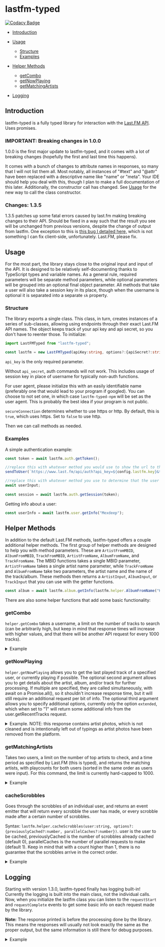 # lastfm-typed

[![Codacy Badge](https://api.codacy.com/project/badge/Grade/04d6fccb32494d0b95fe631c702ad0fc)](https://app.codacy.com/gh/yayuyokitano/lastfm-typed?utm_source=github.com&utm_medium=referral&utm_content=yayuyokitano/lastfm-typed&utm_campaign=Badge_Grade)

- [Introduction](#introduction)

- [Usage](#usage)
    - [Structure](#structure)
    - [Examples](#examples)
- [Helper Methods](#helper-methods)
    - [getCombo](#getcombo)
    - [getNowPlaying](#getnowplaying)
    - [getMatchingArtists](#getmatchingartists)
- [Logging](#logging)

## Introduction

lastfm-typed is a fully typed library for interaction with the [Last.FM API](https://www.last.fm/api). Uses promises.

### IMPORTANT: Breaking changes in 1.0.0

1.0.0 is the first major update to lastfm-typed, and it comes with a lot of breaking changes (hopefully the first and last time this happens).

It comes with a bunch of changes to attribute names in responses, so many that I will not list them all. Most notably, all instances of "#text" and "@attr" have been replaced with a descriptive name like "name" or "meta". Your IDE should help you deal with this, though I plan to make a full documentation of this later.
Additionally, the constructor call has changed. See [Usage](#usage) for the new way to call the class constructor.

### Changes: 1.3.5

1.3.5 patches up some fatal errors caused by last.fm making breaking changes to their API. Should be fixed in a way such that the result you see will be unchanged from previous versions, despite the change of output from lastfm.
One exception to this is [this bug I detailed here,](https://support.last.fm/t/tags-bio-similar-artists-missing-from-artist-getinfo-response-for-artists-with-redirects/46740/3?u=mexdeep) which is not something I can fix client-side, unfortunately. Last.FM, please fix.

## Usage

For the most part, the library stays close to the original input and input of the API. It is designed to be relatively self-documenting thanks to TypeScript types and variable names. As a general rule, required parameters will be separate method parameters, while optional parameters will be grouped into an optional final object parameter. All methods that take a user will also take a session key in its place, though when the username is optional it is separated into a separate `sk` property.

### Structure

The library exports a single class. This class, in turn, creates instances of a series of sub-classes, allowing using endpoints through their exact Last.FM API names. The object keeps track of your api key and api secret, so you don't have to reenter those. To initialize:

```ts
import LastFMTyped from "lastfm-typed";

const lastfm = new LastFMTyped(apiKey:string, options?:{apiSecret?:string, userAgent?:string, secureConnection?:boolean}); //insert key, secret, user agent, and whether to use https here
```

`api_key` is the only required parameter.

Without `api_secret`, auth commands will not work. This includes usage of session key in place of username for typically non-auth functions.

For user agent, please initialize this with an easily identifiable name (preferably one that would lead to your program if googled). You can choose to not set one, in which case `lastfm-typed-npm` will be set as the user agent. This is probably the best idea if your program is not public.

`secureConnection` determines whether to use https or http. By default, this is `true`, which uses https. Set to `false` to use http.

Then we can call methods as needed.

### Examples

A simple authentication example:

```ts
const token = await lastfm.auth.getToken();

//replace this with whatever method you would use to show the url to the user
sendToUser(`https://www.last.fm/api/auth?api_key=${config.lastfm.key}&token=${token}`);

//replace this with whatever method you use to determine that the user has accepted integration.
await userInput;
	
const session = await lastfm.auth.getSession(token);
```

Getting info about a user:

```ts
const userInfo = await lastfm.user.getInfo("Mexdeep");
```

## Helper Methods

In addition to the default Last.FM methods, lastfm-typed offers a couple additional helper methods. The first group of helper methods are designed to help you with method parameters. These are `ArtistFromMBID`, `AlbumFromMBID`, `TrackFromMBID`, `ArtistFromName`, `AlbumFromName`, and `TrackFromName`. The MBID functions takes a single MBID parameter, `ArtistFromName` takes a single artist name parameter, while `TrackFromName` and `AlbumFromName` take two parameters, the artist name and the name of the track/album. These methods then returns a `ArtistInput`, `AlbumInput`, or `TrackInput` that you can use with the getter functions.

```ts
const album = await lastfm.album.getInfo(lastfm.helper.AlbumFromName("KITANO REM", "RAINSICK/オレンジ"), {username:"Mexdeep"});
```

There are also some helper functions that add some basic functionality:

### getCombo

`helper.getCombo` takes a username, a limit on the number of tracks to search (can be arbitrarily high, but keep in mind that response times will increase with higher values, and that there will be another API request for every 1000 tracks).

<details>
  <summary>Example</summary>

  ```ts
  console.log(await lastfm.helper.getCombo("Mexdeep", 200));
  ```

  ```ts
  {
    "artist": {
      "name": "Unlucky Morpheus",
      "combo": 9
    },
    "album": {
      "name": "Hypothetical Box ACT3",
      "combo": 9
    },
    "track": {
      "name": "烏天狗",
      "combo": 0
    },
    "nowplaying": true,
    "image": [
      {
        "size": "small",
        "#text": "https://lastfm.freetls.fastly.net/i/u/34s/87065ea72de7fe7992b02456a54e1859.png"
      },
      {
        "size": "medium",
        "#text": "https://lastfm.freetls.fastly.net/i/u/64s/87065ea72de7fe7992b02456a54e1859.png"
      },
      {
        "size": "large",
        "#text": "https://lastfm.freetls.fastly.net/i/u/174s/87065ea72de7fe7992b02456a54e1859.png"
      },
      {
        "size": "extralarge",
        "#text": "https://lastfm.freetls.fastly.net/i/u/300x300/87065ea72de7fe7992b02456a54e1859.png"
      }
    ]
  }
  ```
</details>

### getNowPlaying

`helper.getNowPlaying` allows you to get the last played track of a specified user, or currently playing if possible.
The optional second argument allows you to get details about the artist, album, and/or track for further processing. If multiple are specified, they are called simultaneously, with await on a Promise.all(), so it shouldn't increase response time, but it will still require an additional request per bit of info.
The optional third argument allows you to specify additional options, currently only the option `extended`, which when set to "1" will return some additional info from the user.getRecentTracks request.

<details>
  <summary>Example. NOTE: this response contains artist photos, which is not cleaned and is intentionally left out of typings as artist photos have been removed from the platform.</summary>
  
  ```ts
  console.log(await lastfm.helper.getNowPlaying("Mexdeep", ["album"]));
  ```
  
  ```ts
  {
    "recent": {
      "artist": "ひかりのなかに",
      "album": "まっすぐなままでいい",
      "track": "ひかり",
      "image": [
        {
          "size": "small",
          "url": "https://lastfm.freetls.fastly.net/i/u/34s/885a4f992b02a38b33adf88886ca4234.jpg"
        },
        {
          "size": "medium",
          "url": "https://lastfm.freetls.fastly.net/i/u/64s/885a4f992b02a38b33adf88886ca4234.jpg"
        },
        {
          "size": "large",
          "url": "https://lastfm.freetls.fastly.net/i/u/174s/885a4f992b02a38b33adf88886ca4234.jpg"
        },
        {
          "size": "extralarge",
          "url": "https://lastfm.freetls.fastly.net/i/u/300x300/885a4f992b02a38b33adf88886ca4234.jpg"
        }
      ],
      "url": "https://www.last.fm/music/%E3%81%B2%E3%81%8B%E3%82%8A%E3%81%AE%E3%81%AA%E3%81%8B%E3%81%AB/_/%E3%81%B2%E3%81%8B%E3%82%8A",
      "username": "Mexdeep",
      "nowplaying": true
    },
    "details": {
      "recent": {
        "data": {
          "meta": {
            "page": "1",
            "total": "22337",
            "user": "Mexdeep",
            "perPage": "1",
            "totalPages": "22337"
          },
          "tracks": [
            {
              "artist": {
                "url": "https://www.last.fm/music/%E3%81%B2%E3%81%8B%E3%82%8A%E3%81%AE%E3%81%AA%E3%81%8B%E3%81%AB",
                "mbid": "",
                "image": [
                  {
                    "size": "small",
                    "#text": "https://lastfm.freetls.fastly.net/i/u/34s/2a96cbd8b46e442fc41c2b86b821562f.png"
                  },
                  {
                    "size": "medium",
                    "#text": "https://lastfm.freetls.fastly.net/i/u/64s/2a96cbd8b46e442fc41c2b86b821562f.png"
                  },
                  {
                    "size": "large",
                    "#text": "https://lastfm.freetls.fastly.net/i/u/174s/2a96cbd8b46e442fc41c2b86b821562f.png"
                  },
                  {
                    "size": "extralarge",
                    "#text": "https://lastfm.freetls.fastly.net/i/u/300x300/2a96cbd8b46e442fc41c2b86b821562f.png"
                  }
                ],
                "name": "ひかりのなかに"
              },
              "mbid": "",
              "image": [
                {
                  "size": "small",
                  "url": "https://lastfm.freetls.fastly.net/i/u/34s/885a4f992b02a38b33adf88886ca4234.jpg"
                },
                {
                  "size": "medium",
                  "url": "https://lastfm.freetls.fastly.net/i/u/64s/885a4f992b02a38b33adf88886ca4234.jpg"
                },
                {
                  "size": "large",
                  "url": "https://lastfm.freetls.fastly.net/i/u/174s/885a4f992b02a38b33adf88886ca4234.jpg"
                },
                {
                  "size": "extralarge",
                  "url": "https://lastfm.freetls.fastly.net/i/u/300x300/885a4f992b02a38b33adf88886ca4234.jpg"
                }
              ],
              "url": "https://www.last.fm/music/%E3%81%B2%E3%81%8B%E3%82%8A%E3%81%AE%E3%81%AA%E3%81%8B%E3%81%AB/_/%E3%81%B2%E3%81%8B%E3%82%8A",
              "streamable": "0",
              "album": {
                "mbid": "",
                "name": "まっすぐなまま でいい"
              },
              "name": "ひかり",
              "loved": "1",
              "nowplaying": "true"
            },
            {
              "mbid": "",
              "loved": "0",
              "artist": {
                "url": "https://www.last.fm/music/%E3%81%B2%E3%81%8B%E3%82%8A%E3%81%AE%E3%81%AA%E3%81%8B%E3%81%AB",
                "mbid": "",
                "image": [
                  {
                    "size": "small",
                    "#text": "https://lastfm.freetls.fastly.net/i/u/34s/2a96cbd8b46e442fc41c2b86b821562f.png"
                  },
                  {
                    "size": "medium",
                    "#text": "https://lastfm.freetls.fastly.net/i/u/64s/2a96cbd8b46e442fc41c2b86b821562f.png"
                  },
                  {
                    "size": "large",
                    "#text": "https://lastfm.freetls.fastly.net/i/u/174s/2a96cbd8b46e442fc41c2b86b821562f.png"
                  },
                  {
                    "size": "extralarge",
                    "#text": "https://lastfm.freetls.fastly.net/i/u/300x300/2a96cbd8b46e442fc41c2b86b821562f.png"
                  }
                ],
                "name": "ひかりのなかに"
              },
              "image": [
                {
                  "size": "small",
                  "url": "https://lastfm.freetls.fastly.net/i/u/34s/885a4f992b02a38b33adf88886ca4234.jpg"
                },
                {
                  "size": "medium",
                  "url": "https://lastfm.freetls.fastly.net/i/u/64s/885a4f992b02a38b33adf88886ca4234.jpg"
                },
                {
                  "size": "large",
                  "url": "https://lastfm.freetls.fastly.net/i/u/174s/885a4f992b02a38b33adf88886ca4234.jpg"
                },
                {
                  "size": "extralarge",
                  "url": "https://lastfm.freetls.fastly.net/i/u/300x300/885a4f992b02a38b33adf88886ca4234.jpg"
                }
              ],
              "date": {
                "uts": "1619716422",
                "imf": "29 Apr 2021, 17:13"
              },
              "streamable": "0",
              "url": "https://www.last.fm/music/%E3%81%B2%E3%81%8B%E3%82%8A%E3%81%AE%E3%81%AA%E3%81%8B%E3%81%AB/_/%E3%81%9D%E3%81%B0%E3%81%AB%E3%81%84%E3%81%9F%E3%81%84%E3%82%93%E3%81%A7%E3%81%99",
              "name": "そばにいたいんです",
              "album": {
                "mbid": "",
                "name": "まっすぐなままでいい"
              }
            }
          ]
        }
      },
      "artist": {
        "successful": false
      },
      "album": {
        "successful": true,
        "data": {
          "name": "まっすぐなままでいい",
          "artist": "ひかりのなか に",
          "url": "https://www.last.fm/music/%E3%81%B2%E3%81%8B%E3%82%8A%E3%81%AE%E3%81%AA%E3%81%8B%E3%81%AB/%E3%81%BE%E3%81%A3%E3%81%99%E3%81%90%E3%81%AA%E3%81%BE%E3%81%BE%E3%81%A7%E3%81%84%E3%81%84",
          "image": [
            {
              "size": "small",
              "url": "https://lastfm.freetls.fastly.net/i/u/34s/885a4f992b02a38b33adf88886ca4234.png"
            },
            {
              "size": "medium",
              "url": "https://lastfm.freetls.fastly.net/i/u/64s/885a4f992b02a38b33adf88886ca4234.png"
            },
            {
              "size": "large",
              "url": "https://lastfm.freetls.fastly.net/i/u/174s/885a4f992b02a38b33adf88886ca4234.png"
            },
            {
              "size": "extralarge",
              "url": "https://lastfm.freetls.fastly.net/i/u/300x300/885a4f992b02a38b33adf88886ca4234.png"
            },
            {
              "size": "mega",
              "url": "https://lastfm.freetls.fastly.net/i/u/300x300/885a4f992b02a38b33adf88886ca4234.png"
            },
            {
              "size": "",
              "url": "https://lastfm.freetls.fastly.net/i/u/300x300/885a4f992b02a38b33adf88886ca4234.png"
            }
          ],
          "listeners": "104",
          "playcount": "609",
          "userplaycount": "155",
          "tracks": [],
          "tags": []
        }
      },
      "track": {
        "successful": false
      }
    }
  }
  ```
</details>

### getMatchingArtists

Takes two users, a limit on the number of top artists to check, and a time period as specified by Last.FM (this is typed), and returns the matching artists, with playcounts for both users (sorted in the same order as users were input). For this command, the limit is currently hard-capped to 1000. 

<details>
  <summary>Example</summary>
  
  ```ts
  console.log(await lastfm.helper.getMatchingArtists("Mexdeep", "gowon_", 1000, "overall"));
  ```
  
  ```ts
  [{
    "name": "Blume popo",
    "url": "https://www.last.fm/music/Blume+popo",
    "playcount": [
      406,
      1
    ]
  },
  {
    "name": "Bomberfett",
    "url": "https://www.last.fm/music/Bomberfett",
    "playcount": [
      5,
      2
    ]
  },
  {
    "name": "CAT ATE HOTDOGS",
    "url": "https://www.last.fm/music/CAT+ATE+HOTDOGS",
    "playcount": [
      3,
      2
    ]
  },
  {
    "name": "Chai",
    "url": "https://www.last.fm/music/Chai",
    "playcount": [
      1,
      12
    ]
  },
  {
    "name": "Dragdown",
    "url": "https://www.last.fm/music/Dragdown",
    "playcount": [
      10,
      2
    ]
  },
  {
    "name": "Fishborn",
    "url": "https://www.last.fm/music/Fishborn",
    "playcount": [
      36,
      2
    ]
  },
  {
    "name": "Fuki",
    "url": "https://www.last.fm/music/Fuki",
    "playcount": [
      63,
      2
    ]
  },
  {
    "name": "Honningbarna",
    "url": "https://www.last.fm/music/Honningbarna",
    "playcount": [
      60,
      3
    ]
  },
  {
    "name": "Hump Back",
    "url": "https://www.last.fm/music/Hump+Back",
    "playcount": [
      241,
      4
    ]
  },
  {
    "name": "KITANO REM",
    "url": "https://www.last.fm/music/KITANO+REM",
    "playcount": [
      953,
      8
    ]
  },
  {
    "name": "Maki",
    "url": "https://www.last.fm/music/Maki",
    "playcount": [
      8,
      2
    ]
  },
  {
    "name": "Once Human",
    "url": "https://www.last.fm/music/Once+Human",
    "playcount": [
      3,
      2
    ]
  },
  {
    "name": "One Morr Time",
    "url": "https://www.last.fm/music/One+Morr+Time",
    "playcount": [
      99,
      6
    ]
  },
  {
    "name": "Silent Hell",
    "url": "https://www.last.fm/music/Silent+Hell",
    "playcount": [
      91,
      2
    ]
  },
  {
    "name": "TEARS OF TRAGEDY",
    "url": "https://www.last.fm/music/TEARS+OF+TRAGEDY",
    "playcount": [
      148,
      11
    ]
  },
  {
    "name": "Tetora",
    "url": "https://www.last.fm/music/Tetora",
    "playcount": [
      940,
      4
    ]
  },
  {
    "name": "tricot",
    "url": "https://www.last.fm/music/tricot",
    "playcount": [
      39,
      17
    ]
  },
  {
    "name": "Unlucky Morpheus",
    "url": "https://www.last.fm/music/Unlucky+Morpheus",
    "playcount": [
      714,
      29
    ]
  },
  {
    "name": "YONLAPA",
    "url": "https://www.last.fm/music/YONLAPA",
    "playcount": [
      47,
      2
    ]
  },
  {
    "name": "カネヨリマサル",
    "url": "https://www.last.fm/music/%E3%82%AB%E3%83%8D%E3%83%A8%E3%83%AA%E3%83%9E%E3%82%B5%E3%83%AB",
    "playcount": [
      963,
      137
    ]
  },
  {
    "name": "コシモトユイカ",
    "url": "https://www.last.fm/music/%E3%82%B3%E3%82%B7%E3%83%A2%E3%83%88%E3%83%A6%E3%82%A4%E3%82%AB",
    "playcount": [
      111,
      5
    ]
  },
  {
    "name": "コトリア",
    "url": "https://www.last.fm/music/%E3%82%B3%E3%83%88%E3%83%AA%E3%82%A2",
    "playcount": [
      203,
      2
    ]
  },
  {
    "name": "ヌ・シャボンヌ",
    "url": "https://www.last.fm/music/%E3%83%8C%E3%83%BB%E3%82%B7%E3%83%A3%E3%83%9C%E3%83%B3%E3%83%8C",
    "playcount": [
      48,
      5
    ]
  },
  {
    "name": "ひかりのなかに",
    "url": "https://www.last.fm/music/%E3%81%B2%E3%81%8B%E3%82%8A%E3%81%AE%E3%81%AA%E3%81%8B%E3%81%AB",
    "playcount": [
      343,
      2
    ]
  },
  {
    "name": "ヤユヨ",
    "url": "https://www.last.fm/music/%E3%83%A4%E3%83%A6%E3%83%A8",
    "playcount": [
      1798,
      13
    ]
  },
  {
    "name": "中山姫李",
    "url": "https://www.last.fm/music/%E4%B8%AD%E5%B1%B1%E5%A7%AB%E6%9D%8E",
    "playcount": [
      40,
      2
    ]
  },
  {
    "name": "密会と耳鳴り",
    "url": "https://www.last.fm/music/%E5%AF%86%E4%BC%9A%E3%81%A8%E8%80%B3%E9%B3%B4%E3%82%8A",
    "playcount": [
      970,
      9
    ]
  },
  {
    "name": "朝日美穂",
    "url": "https://www.last.fm/music/%E6%9C%9D%E6%97%A5%E7%BE%8E%E7%A9%82",
    "playcount": [
      1,
      2
    ]
  },
  {
    "name": "村瀬真弓",
    "url": "https://www.last.fm/music/%E6%9D%91%E7%80%AC%E7%9C%9F%E5%BC%93",
    "playcount": [
      142,
      16
    ]
  },
  {
    "name": "水咲加奈",
    "url": "https://www.last.fm/music/%E6%B0%B4%E5%92%B2%E5%8A%A0%E5%A5%88",
    "playcount": [
      387,
      2
    ]
  },
  {
    "name": "赤い公園",
    "url": "https://www.last.fm/music/%E8%B5%A4%E3%81%84%E5%85%AC%E5%9C%92",
    "playcount": [
      942,
      8
    ]
  }]
  ```

</details>

### cacheScrobbles

Goes through the scrobbles of an individual user, and returns an event emitter that will return every scrobble the user has made, or every scrobble made after a certain number of scrobbles.

Syntax: `lastfm.helper.cacheScrobbles(user:string, options?:{previouslyCached?:number, parallelCaches?:number})`. user is the user to be cached, previouslyCached is the number of scrobbles already cached (default 0), parallelCaches is the number of parallel requests to make (default 1). Keep in mind that with a count higher than 1, there is no guarantee that the scrobbles arrive in the correct order.

<details>
  <summary>Example</summary>
  
  ```ts
  let scrobbleCacher = await lastfm.helper.cacheScrobbles("Mexdeep");
  
  scrobbleCacher.on("start", (data) => {
    console.log(`Found ${data.count} scrobbles, starting (0/${data.totalPages}).`);
  });
  
  scrobbleCacher.on("data", (data) => {
    database.addScrobblesBulk(data.data);
    console.log(`${data.completedPages}/${data.totalPages} (${(data.progress * 100).toFixed(2)}%)`);
  });
  
  scrobbleCacher.on("close", () => {
    console.log("Caching completed.");
  });
  ```
  
  ```ts
  Found 19017 scrobbles, starting (0/20).
  1/20 (5.00%)
  2/20 (10.00%)
  3/20 (15.00%)
  4/20 (20.00%)
  5/20 (25.00%)
  6/20 (30.00%)
  7/20 (35.00%)
  8/20 (40.00%)
  9/20 (45.00%)
  10/20 (50.00%)
  11/20 (55.00%)
  12/20 (60.00%)
  13/20 (65.00%)
  14/20 (70.00%)
  15/20 (75.00%)
  16/20 (80.00%)
  17/20 (85.00%)
  18/20 (90.00%)
  19/20 (95.00%)
  20/20 (100.00%)
  Caching completed.
  ```
  
  This would send 1000 scrobbles at a time to the database.addScrobblesBulk(). This is returned exactly like the user.getRecentTracks function returns it (except that it does remove nowplaying).

</details>

## Logging

Starting with version 1.3.0, lastfm-typed finally has logging built-in! Currently the logging is built into the main class, not the individual calls. Now, when you initialize the lastfm class you can listen to the `requestStart` and `requestComplete` events to get some basic info on each request made by the library.

**Note:** The response printed is before the processing done by the library. This means the responses will usually not look exactly the same as the proper output, but the same information is still there for debug purposes.

<details>
  <summary>Example</summary>
  
  ```ts
    const lastfm = new LastFMTyped(apiKey:string, options?:{apiSecret?:string, userAgent?:string, secureConnection?:boolean});
    
    lastfm.on("requestStart", (args, HTTPMethod) => {
      console.log("REQUEST START: ", HTTPMethod, args);
    });
    
    lastfm.on("requestComplete", (args, time, res) => {
      console.log("REQUEST COMPLETE: ", args, `Executed in ${time}ms`, res);
    });
    
    const nowplaying = await lastfm.helper.getNowPlaying("Mexdeep", ["artist", "album", "track"]);
  ```
  
  ```js
    REQUEST START:  GET { method: 'user.getRecentTracks', user: 'mexdeep', limit: 1 }
    REQUEST COMPLETE:  { method: 'user.getRecentTracks', user: 'mexdeep', limit: 1 } Executed in 563ms {
      recenttracks: {
        '@attr': {
          page: '1',
          total: '22243',
          user: 'Mexdeep',
          perPage: '1',
          totalPages: '22243'
        },
        track: [ [Object], [Object] ]
      }
    }
    REQUEST START:  GET { method: 'artist.getInfo', artist: '聴色', username: 'mexdeep' }
    REQUEST START:  GET {
      method: 'album.getInfo',
      artist: '聴色',
      album: 'さよならを交わすとき',
      username: 'mexdeep'
    }
    REQUEST START:  GET {
      method: 'track.getInfo',
      artist: '聴色',
      track: '会者定離',
      username: 'mexdeep'
    }
    REQUEST COMPLETE:  {
      method: 'track.getInfo',
      artist: '聴色',
      track: '会者定離',
      username: 'mexdeep'
    } Executed in 393ms {
      track: {
        name: '会者定離',
        url: 'https://www.last.fm/music/%E8%81%B4%E8%89%B2/_/%E4%BC%9A%E8%80%85%E5%AE%9A%E9%9B%A2',
        duration: '242000',
        streamable: { '#text': '0', fulltrack: '0' },
        listeners: '2',
        playcount: '7',
        artist: { name: '聴色', url: 'https://www.last.fm/music/%E8%81%B4%E8%89%B2' },
        album: {
          artist: 'Various Artists',
          title: 'スクールズアウト2018 コンピレーション',
          url: 'https://www.last.fm/music/Various+Artists/%E3%82%B9%E3%82%AF%E3%83%BC%E3%83%AB%E3%82%BA%E3%82%A2%E3%82%A6%E3%83%882018+%E3%82%B3%E3%83%B3%E3%83%94%E3%83%AC%E3%83%BC%E3%82%B7%E3%83%A7%E3%83%B3',
          image: [Array]
        },
        userplaycount: '13',
        userloved: '1',
        toptags: { tag: [] }
      }
    }
    REQUEST COMPLETE:  { method: 'artist.getInfo', artist: '聴色', username: 'mexdeep' } Executed in 400ms {
      artist: {
        name: '聴色',
        url: 'https://www.last.fm/music/%E8%81%B4%E8%89%B2',
        image: [ [Object], [Object], [Object], [Object], [Object], [Object] ],
        streamable: '0',
        ontour: '0',
        stats: { listeners: '5', playcount: '345', userplaycount: '335' },
        similar: { artist: [] },
        tags: { tag: [] },
        bio: {
          links: [Object],
          published: '01 Jan 1970, 00:00',
          summary: ' <a href="https://www.last.fm/music/%E8%81%B4%E8%89%B2">Read more on Last.fm</a>',
          content: ''
        }
      }
    }
    REQUEST COMPLETE:  {
      method: 'album.getInfo',
      artist: '聴色',
      album: 'さよならを交わすとき',
      username: 'mexdeep'
    } Executed in 477ms {
      album: {
        name: 'さよならを交わすとき',
        artist: '聴色',
        url: 'https://www.last.fm/music/%E8%81%B4%E8%89%B2/%E3%81%95%E3%82%88%E3%81%AA%E3%82%89%E3%82%92%E4%BA%A4%E3%82%8F%E3%81%99%E3%81%A8%E3%81%8D',
        image: [ [Object], [Object], [Object], [Object], [Object], [Object] ],
        listeners: '3',
        playcount: '50',
        userplaycount: '335',
        tracks: { track: [] },
        tags: { tag: [] }
      }
    }
  ```
  
</details>